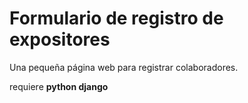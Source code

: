 # Formulario de registro de expositores #

Una pequeña página web para registrar colaboradores.

requiere **python django**
